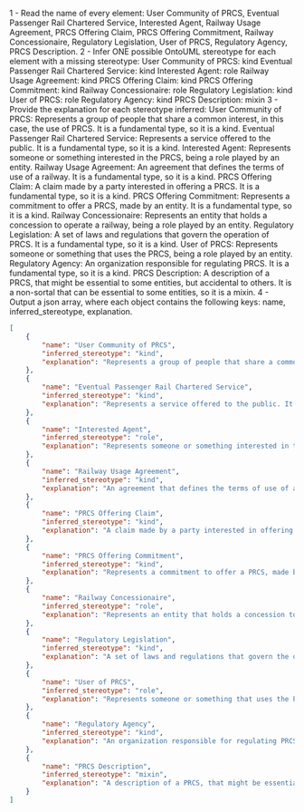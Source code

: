 1 - Read the name of every element: User Community of PRCS, Eventual Passenger Rail Chartered Service, Interested Agent, Railway Usage Agreement, PRCS Offering Claim, PRCS Offering Commitment, Railway Concessionaire, Regulatory Legislation, User of PRCS, Regulatory Agency, PRCS Description.
2 - Infer ONE possible OntoUML stereotype for each element with a missing stereotype:
    User Community of PRCS: kind
    Eventual Passenger Rail Chartered Service: kind
    Interested Agent: role
    Railway Usage Agreement: kind
    PRCS Offering Claim: kind
    PRCS Offering Commitment: kind
    Railway Concessionaire: role
    Regulatory Legislation: kind
    User of PRCS: role
    Regulatory Agency: kind
    PRCS Description: mixin
3 - Provide the explanation for each stereotype inferred:
    User Community of PRCS: Represents a group of people that share a common interest, in this case, the use of PRCS. It is a fundamental type, so it is a kind.
    Eventual Passenger Rail Chartered Service: Represents a service offered to the public. It is a fundamental type, so it is a kind.
    Interested Agent: Represents someone or something interested in the PRCS, being a role played by an entity.
    Railway Usage Agreement: An agreement that defines the terms of use of a railway. It is a fundamental type, so it is a kind.
    PRCS Offering Claim: A claim made by a party interested in offering a PRCS. It is a fundamental type, so it is a kind.
    PRCS Offering Commitment: Represents a commitment to offer a PRCS, made by an entity. It is a fundamental type, so it is a kind.
    Railway Concessionaire: Represents an entity that holds a concession to operate a railway, being a role played by an entity.
    Regulatory Legislation: A set of laws and regulations that govern the operation of PRCS. It is a fundamental type, so it is a kind.
    User of PRCS: Represents someone or something that uses the PRCS, being a role played by an entity.
    Regulatory Agency: An organization responsible for regulating PRCS. It is a fundamental type, so it is a kind.
    PRCS Description: A description of a PRCS, that might be essential to some entities, but accidental to others. It is a non-sortal that can be essential to some entities, so it is a mixin.
4 - Output a json array, where each object contains the following keys: name, inferred_stereotype, explanation.
```json
[
    {
        "name": "User Community of PRCS",
        "inferred_stereotype": "kind",
        "explanation": "Represents a group of people that share a common interest, in this case, the use of PRCS. It is a fundamental type, so it is a kind."
    },
    {
        "name": "Eventual Passenger Rail Chartered Service",
        "inferred_stereotype": "kind",
        "explanation": "Represents a service offered to the public. It is a fundamental type, so it is a kind."
    },
    {
        "name": "Interested Agent",
        "inferred_stereotype": "role",
        "explanation": "Represents someone or something interested in the PRCS, being a role played by an entity."
    },
    {
        "name": "Railway Usage Agreement",
        "inferred_stereotype": "kind",
        "explanation": "An agreement that defines the terms of use of a railway. It is a fundamental type, so it is a kind."
    },
    {
        "name": "PRCS Offering Claim",
        "inferred_stereotype": "kind",
        "explanation": "A claim made by a party interested in offering a PRCS. It is a fundamental type, so it is a kind."
    },
    {
        "name": "PRCS Offering Commitment",
        "inferred_stereotype": "kind",
        "explanation": "Represents a commitment to offer a PRCS, made by an entity. It is a fundamental type, so it is a kind."
    },
    {
        "name": "Railway Concessionaire",
        "inferred_stereotype": "role",
        "explanation": "Represents an entity that holds a concession to operate a railway, being a role played by an entity."
    },
    {
        "name": "Regulatory Legislation",
        "inferred_stereotype": "kind",
        "explanation": "A set of laws and regulations that govern the operation of PRCS. It is a fundamental type, so it is a kind."
    },
    {
        "name": "User of PRCS",
        "inferred_stereotype": "role",
        "explanation": "Represents someone or something that uses the PRCS, being a role played by an entity."
    },
    {
        "name": "Regulatory Agency",
        "inferred_stereotype": "kind",
        "explanation": "An organization responsible for regulating PRCS. It is a fundamental type, so it is a kind."
    },
    {
        "name": "PRCS Description",
        "inferred_stereotype": "mixin",
        "explanation": "A description of a PRCS, that might be essential to some entities, but accidental to others. It is a non-sortal that can be essential to some entities, so it is a mixin."
    }
]
```